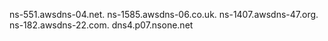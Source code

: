 ns-551.awsdns-04.net.
ns-1585.awsdns-06.co.uk.
ns-1407.awsdns-47.org.
ns-182.awsdns-22.com.
dns4.p07.nsone.net